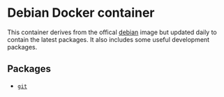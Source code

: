 # Debian Docker container

This container derives from the offical [debian](https://hub.docker.com/_/debian)
image but updated daily to contain the latest packages. It also includes some
useful development packages.

## Packages

  - [`git`](https://packages.debian.org/search?keywords=git&suite=stable)
